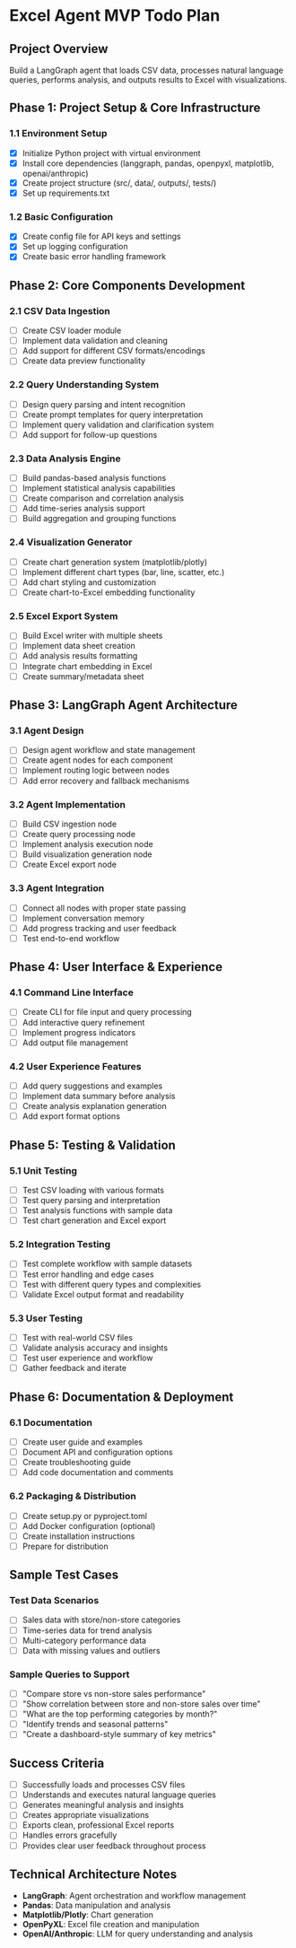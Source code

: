 # Excel Agent MVP Todo Plan

## Project Overview
Build a LangGraph agent that loads CSV data, processes natural language queries, performs analysis, and outputs results to Excel with visualizations.

## Phase 1: Project Setup & Core Infrastructure

### 1.1 Environment Setup
- [x] Initialize Python project with virtual environment
- [x] Install core dependencies (langgraph, pandas, openpyxl, matplotlib, openai/anthropic)
- [x] Create project structure (src/, data/, outputs/, tests/)
- [x] Set up requirements.txt

### 1.2 Basic Configuration
- [x] Create config file for API keys and settings
- [x] Set up logging configuration
- [x] Create basic error handling framework

## Phase 2: Core Components Development

### 2.1 CSV Data Ingestion
- [ ] Create CSV loader module
- [ ] Implement data validation and cleaning
- [ ] Add support for different CSV formats/encodings
- [ ] Create data preview functionality

### 2.2 Query Understanding System
- [ ] Design query parsing and intent recognition
- [ ] Create prompt templates for query interpretation
- [ ] Implement query validation and clarification system
- [ ] Add support for follow-up questions

### 2.3 Data Analysis Engine
- [ ] Build pandas-based analysis functions
- [ ] Implement statistical analysis capabilities
- [ ] Create comparison and correlation analysis
- [ ] Add time-series analysis support
- [ ] Build aggregation and grouping functions

### 2.4 Visualization Generator
- [ ] Create chart generation system (matplotlib/plotly)
- [ ] Implement different chart types (bar, line, scatter, etc.)
- [ ] Add chart styling and customization
- [ ] Create chart-to-Excel embedding functionality

### 2.5 Excel Export System
- [ ] Build Excel writer with multiple sheets
- [ ] Implement data sheet creation
- [ ] Add analysis results formatting
- [ ] Integrate chart embedding in Excel
- [ ] Create summary/metadata sheet

## Phase 3: LangGraph Agent Architecture

### 3.1 Agent Design
- [ ] Design agent workflow and state management
- [ ] Create agent nodes for each component
- [ ] Implement routing logic between nodes
- [ ] Add error recovery and fallback mechanisms

### 3.2 Agent Implementation
- [ ] Build CSV ingestion node
- [ ] Create query processing node
- [ ] Implement analysis execution node
- [ ] Build visualization generation node
- [ ] Create Excel export node

### 3.3 Agent Integration
- [ ] Connect all nodes with proper state passing
- [ ] Implement conversation memory
- [ ] Add progress tracking and user feedback
- [ ] Test end-to-end workflow

## Phase 4: User Interface & Experience

### 4.1 Command Line Interface
- [ ] Create CLI for file input and query processing
- [ ] Add interactive query refinement
- [ ] Implement progress indicators
- [ ] Add output file management

### 4.2 User Experience Features
- [ ] Add query suggestions and examples
- [ ] Implement data summary before analysis
- [ ] Create analysis explanation generation
- [ ] Add export format options

## Phase 5: Testing & Validation

### 5.1 Unit Testing
- [ ] Test CSV loading with various formats
- [ ] Test query parsing and interpretation
- [ ] Test analysis functions with sample data
- [ ] Test chart generation and Excel export

### 5.2 Integration Testing
- [ ] Test complete workflow with sample datasets
- [ ] Test error handling and edge cases
- [ ] Test with different query types and complexities
- [ ] Validate Excel output format and readability

### 5.3 User Testing
- [ ] Test with real-world CSV files
- [ ] Validate analysis accuracy and insights
- [ ] Test user experience and workflow
- [ ] Gather feedback and iterate

## Phase 6: Documentation & Deployment

### 6.1 Documentation
- [ ] Create user guide and examples
- [ ] Document API and configuration options
- [ ] Create troubleshooting guide
- [ ] Add code documentation and comments

### 6.2 Packaging & Distribution
- [ ] Create setup.py or pyproject.toml
- [ ] Add Docker configuration (optional)
- [ ] Create installation instructions
- [ ] Prepare for distribution

## Sample Test Cases

### Test Data Scenarios
- [ ] Sales data with store/non-store categories
- [ ] Time-series data for trend analysis
- [ ] Multi-category performance data
- [ ] Data with missing values and outliers

### Sample Queries to Support
- [ ] "Compare store vs non-store sales performance"
- [ ] "Show correlation between store and non-store sales over time"
- [ ] "What are the top performing categories by month?"
- [ ] "Identify trends and seasonal patterns"
- [ ] "Create a dashboard-style summary of key metrics"

## Success Criteria
- [ ] Successfully loads and processes CSV files
- [ ] Understands and executes natural language queries
- [ ] Generates meaningful analysis and insights
- [ ] Creates appropriate visualizations
- [ ] Exports clean, professional Excel reports
- [ ] Handles errors gracefully
- [ ] Provides clear user feedback throughout process

## Technical Architecture Notes
- **LangGraph**: Agent orchestration and workflow management
- **Pandas**: Data manipulation and analysis
- **Matplotlib/Plotly**: Chart generation
- **OpenPyXL**: Excel file creation and manipulation
- **OpenAI/Anthropic**: LLM for query understanding and analysis